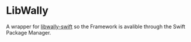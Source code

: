# LibWally

A wrapper for [libwally-swift](https://github.com/Sjors/libwally-swift) so the Framework is avalible through the Swift Package Manager.

